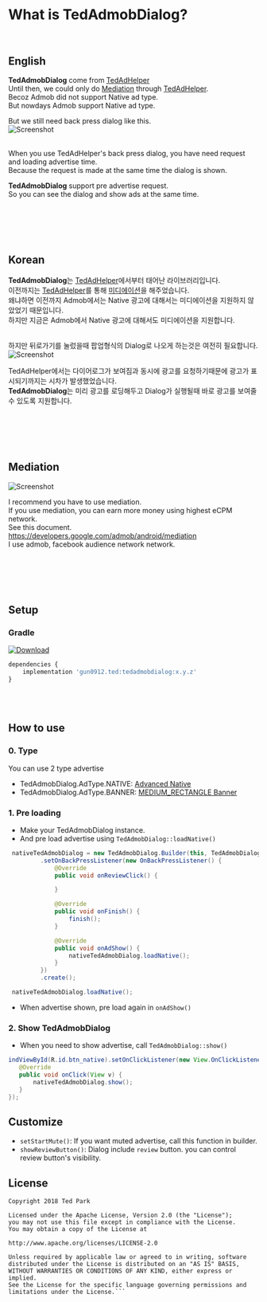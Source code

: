 # What is TedAdmobDialog?<br/><br/>

## English
**TedAdmobDialog** come from [TedAdHelper](https://github.com/ParkSangGwon/TedAdHelper)<br/>
Until then, we could only do [Mediation](https://www.facebook.com/help/audiencenetwork/1744424245771424?helpref=hc_fnav) through [TedAdHelper](https://github.com/ParkSangGwon/TedAdHelper).<br/>
Becoz Admob did not support Native ad type.<br/>
But nowdays Admob support Native ad type.<br/>

But we still need back press dialog like this.<br/>
![Screenshot](https://github.com/ParkSangGwon/TedAdHelper/blob/master/Screenshot_backpress_en_1.jpeg?raw=true) <br/><br/>

When you use TedAdHelper's back press dialog, you have need request and loading advertise time.<br/>
Because the request is made at the same time the dialog is shown.<br/>

**TedAdmobDialog** support pre advertise request.<br/>
So you can see the dialog and show ads at the same time.

<br/><br/><br/><br/>

## Korean
**TedAdmobDialog**는 [TedAdHelper](https://github.com/ParkSangGwon/TedAdHelper)에서부터 태어난 라이브러리입니다.<br/>
이전까지는 [TedAdHelper](https://github.com/ParkSangGwon/TedAdHelper)를 통해 [미디에이션](https://www.facebook.com/help/audiencenetwork/1744424245771424?helpref=hc_fnav)을 해주었습니다.<br/>
왜냐하면 이전까지 Admob에서는 Native 광고에 대해서는 미디에이션을 지원하지 않았었기 때문입니다.<br/>
하지만 지금은 Admob에서 Native 광고에 대해서도 미디에이션을 지원합니다.<br/><br/>

하지만 뒤로가기를 눌렀을때 팝업형식의 Dialog로 나오게 하는것은 여전히 필요합니다.<br/>
![Screenshot](https://github.com/ParkSangGwon/TedAdHelper/blob/master/Screenshot_backpress_ko_1.jpeg?raw=true)<br/>

TedAdHelper에서는 다이어로그가 보여짐과 동시에 광고를 요청하기때문에 광고가 표시되기까지는 시차가 발생했었습니다.<br/>
**TedAdmobDialog**는 미리 광고를 로딩해두고 Dialog가 실행될때 바로 광고를 보여줄 수 있도록 지원합니다.<br/>




<br/><br/><br/><br/>

## Mediation
![Screenshot](https://enhanceco.files.wordpress.com/2018/01/mediate.png?w=656)<br/>

I recommend you have to use mediation.<br/>
If you use mediation, you can earn more money using highest eCPM network.<br/>
See this document.<br/>
https://developers.google.com/admob/android/mediation<br/>
I use admob, facebook audience network network.<br/>



<br/><br/><br/><br/>

## Setup


### Gradle
[ ![Download](https://api.bintray.com/packages/tkdrnjs0912/maven/tedadmobdialog/images/download.svg) ](https://bintray.com/tkdrnjs0912/maven/tedadmobdialog/_latestVersion)
```javascript
dependencies {
    implementation 'gun0912.ted:tedadmobdialog:x.y.z'
}

```

<br/><br/>




## How to use


### 0. Type
You can use 2 type advertise
- TedAdmobDialog.AdType.NATIVE: [Advanced Native](https://developers.google.com/admob/android/native-advanced)
- TedAdmobDialog.AdType.BANNER: [MEDIUM_RECTANGLE Banner](https://developers.google.com/admob/android/banner)<br/>


### 1. Pre loading
- Make your TedAdmobDialog instance.
- And pre load advertise using `TedAdmobDialog::loadNative()`
```java
 nativeTedAdmobDialog = new TedAdmobDialog.Builder(this, TedAdmobDialog.AdType.NATIVE, AD_TEST_KEY_NATIVE)
         .setOnBackPressListener(new OnBackPressListener() {
             @Override
             public void onReviewClick() {

             }

             @Override
             public void onFinish() {
                 finish();
             }

             @Override
             public void onAdShow() {
                 nativeTedAdmobDialog.loadNative();
             }
         })
         .create();

 nativeTedAdmobDialog.loadNative();

```
- When advertise shown, pre load again in `onAdShow()`


### 2. Show TedAdmobDialog
- When you need to show advertise, call `TedAdmobDialog::show()`

```java
indViewById(R.id.btn_native).setOnClickListener(new View.OnClickListener() {
   @Override
   public void onClick(View v) {
       nativeTedAdmobDialog.show();
   }
});
```

## Customize
- `setStartMute()`: If you want muted advertise, call this function in builder.
- `showReviewButton()`: Dialog include `review` button. you can control review button's visibility.


## License 
 ```code
Copyright 2018 Ted Park

Licensed under the Apache License, Version 2.0 (the "License");
you may not use this file except in compliance with the License.
You may obtain a copy of the License at

http://www.apache.org/licenses/LICENSE-2.0

Unless required by applicable law or agreed to in writing, software
distributed under the License is distributed on an "AS IS" BASIS,
WITHOUT WARRANTIES OR CONDITIONS OF ANY KIND, either express or implied.
See the License for the specific language governing permissions and
limitations under the License.```

